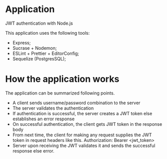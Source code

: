 # Application

JWT authentication with Node.js

This application uses the following tools:

- Express;
- Sucrase + Nodemon;
- ESLint + Prettier + EditorConfig;
- Sequelize (PostgresSQL);

# How the application works

The application can be summarized following points.

- A client sends username/password combination to the server
- The server validates the authentication
- If authentication is successful, the server creates a JWT token else establishes an error response
- On successful authentication, the client gets JWT token in the response body
- From next time, the client for making any request supplies the JWT token in request headers like this. Authorization: Bearer <jwt_token>
- Server upon receiving the JWT validates it and sends the successful response else error.
